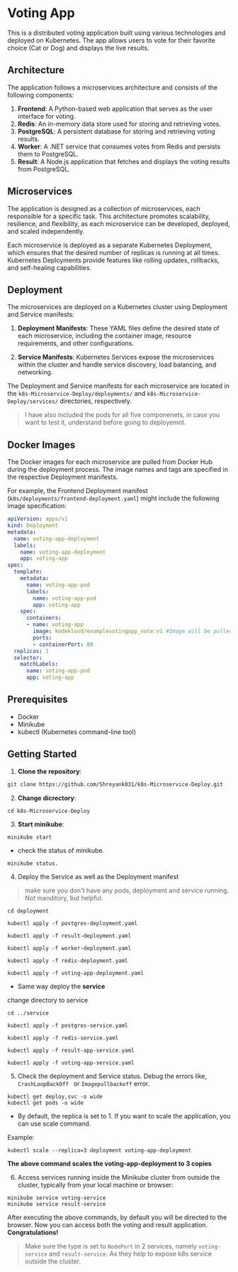 # Voting App

This is a distributed voting application built using various technologies and deployed on Kubernetes. The app allows users to vote for their favorite choice (Cat or Dog) and displays the live results.

## Architecture

The application follows a microservices architecture and consists of the following components:

1. **Frontend**: A Python-based web application that serves as the user interface for voting.
2. **Redis**: An in-memory data store used for storing and retrieving votes.
3. **PostgreSQL**: A persistent database for storing and retrieving voting results.
4. **Worker**: A .NET service that consumes votes from Redis and persists them to PostgreSQL.
5. **Result**: A Node.js application that fetches and displays the voting results from PostgreSQL.

## Microservices

The application is designed as a collection of microservices, each responsible for a specific task. This architecture promotes scalability, resilience, and flexibility, as each microservice can be developed, deployed, and scaled independently.

Each microservice is deployed as a separate Kubernetes Deployment, which ensures that the desired number of replicas is running at all times. Kubernetes Deployments provide features like rolling updates, rollbacks, and self-healing capabilities.

## Deployment

The microservices are deployed on a Kubernetes cluster using Deployment and Service manifests:

1. **Deployment Manifests**: These YAML files define the desired state of each microservice, including the container image, resource requirements, and other configurations.

2. **Service Manifests**: Kubernetes Services expose the microservices within the cluster and handle service discovery, load balancing, and networking.

The Deployment and Service manifests for each microservice are located in the `k8s-Microservice-Deploy/deployments/` and `k8s-Microservice-Deploy/services/` directories, respectively.


> I have also included the pods for all five componenets, in case you want to test it, understand before going to deployemnt.


## Docker Images

The Docker images for each microservice are pulled from Docker Hub  during the deployment process. The image names and tags are specified in the respective Deployment manifests.

For example, the Frontend Deployment manifest (`k8s/deployments/frontend-deployment.yaml`) might include the following image specification:

```yaml
apiVersion: apps/v1
kind: Deployment
metadata: 
  name: voting-app-deployment
  labels:
    name: voting-app-deployment
    app: voting-app
spec:
  template:
    metadata:
      name: voting-app-pod
      labels: 
        name: voting-app-pod
        app: voting-app
    spec:
      containers:
      - name: voting-app
        image: kodekloud/examplevotingapp_vote:v1 #Image will be pulled form dockerhub registery
        ports:
        - containerPort: 80
  replicas: 1
  selector:
    matchLabels:
      name: voting-app-pod 
      app: voting-app
```

## Prerequisites

- Docker
- Minikube
- kubectl (Kubernetes command-line tool)

## Getting Started

1. **Clone the repository**:

```bash
git clone https://github.com/Shreyank031/k8s-Microservice-Deploy.git
```

2. **Change dicrectory**:
```
cd k8s-Microservice-Deploy
```

3. **Start minikube**:
```bash
minikube start
```
   - check the status of minikube.
  ```
  minikube status.
  ```

4. Deploy the Service as well as the Deployment manifest
> make sure you don't have any pods, deployment and service running. Not manditory, but helpful.

```
cd deployment
```
```
kubectl apply -f postgres-deployment.yaml
```
```
kubectl apply -f result-deployment.yaml
```
```
kubectl apply -f worker-deployment.yaml
```
```
kubectl apply -f redis-deployment.yaml
```
```
kubectl apply -f voting-app-deployment.yaml
```

- Same way deploy the **service**

change directory to service
```
cd ../service
```
```
kubectl apply -f postgres-service.yaml

kubectl apply -f redis-service.yaml

kubectl apply -f result-app-service.yaml

kubectl apply -f voting-app-service.yaml
```

5. Check the deployment and Service status. Debug the errors like, `CrashLoopBackOff ` or `Imagepullbackoff` error.
```
kubectl get deploy,svc -o wide
kubectl get pods -o wide
```

- By default, the replica is set to 1. If you want to scale the application, you can use scale command.

Example: 

```
kubectl scale --replica=3 deployment voting-app-deployment
```

**The above command scales the **voting-app-deployment** to 3 copies**

6. Access services running inside the Minikube cluster from outside the cluster, typically from your local machine or browser:
```
minikube service voting-service
minikube service result-service
```

After executing the above commands, by default you will be directed to the browser. Now you can access both the voting and result application. **Congratulations!**

> Make sure the type is set to `NodePort` in 2 services, namely `voting-service` and `result-service`. As they help to expose k8s service outside the cluster.


